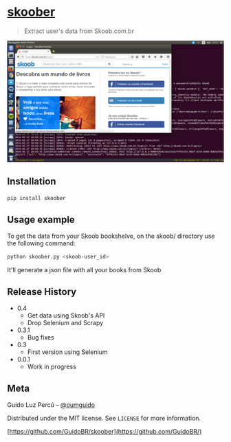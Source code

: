 # [skoober](http://www.guidopercu.com.br/skoober/)
> Extract user's data from Skoob.com.br

![](skoober.png)

## Installation

```sh
pip install skoober 
```

## Usage example

To get the data from your Skoob bookshelve, on the skoob/ directory use the following command:

```sh
python skoober.py <skoob-user_id>
```

It'll generate a json file with all your books from Skoob

## Release History

* 0.4
    * Get data using Skoob's API
    * Drop Selenium and Scrapy
* 0.3.1
    * Bug fixes
* 0.3
    * First version using Selenium
* 0.0.1
    * Work in progress

## Meta

Guido Luz Percú – [@oumguido](https://twitter.com/oumguido)

Distributed under the MIT license. See ``LICENSE`` for more information.

[https://github.com/GuidoBR/skoober](https://github.com/GuidoBR/)

